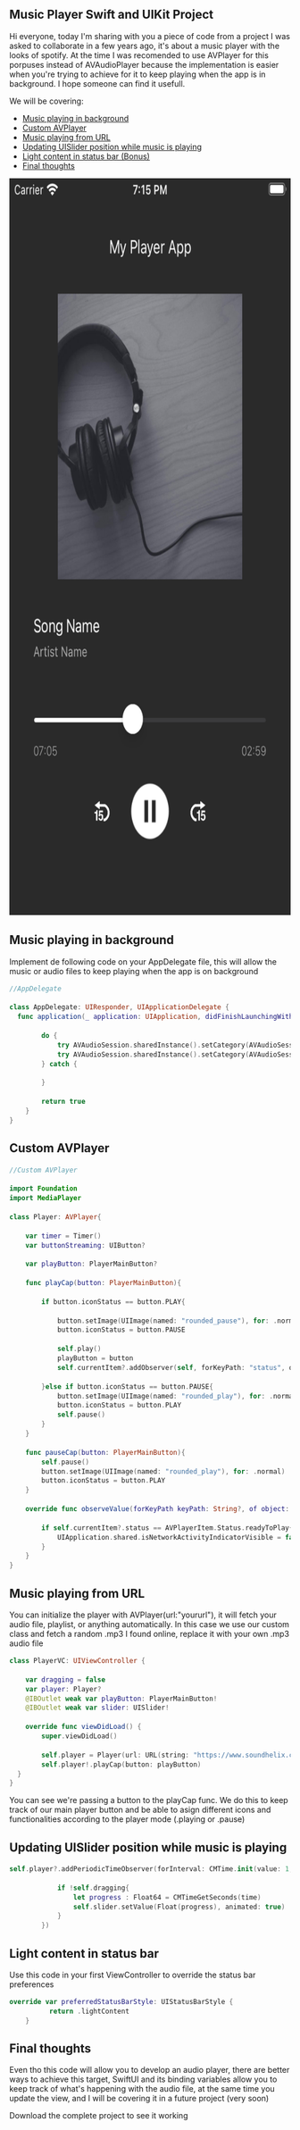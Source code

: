 ## Music Player Swift and UIKit Project

Hi everyone, today I'm sharing with you a piece of code from a project I was asked to collaborate in a few years ago, it's about a music player with the looks of spotify.
At the time I was recomended to use AVPlayer for this porpuses instead of AVAudioPlayer because the implementation is easier when you're trying to achieve for it to keep playing when the app is in background.
I hope someone can find it usefull.


We will be covering:
* [Music playing in background](#background)
* [Custom AVPlayer](#custom)
* [Music playing from URL](#url)
* [Updating UISlider position while music is playing](#slider)
* [Light content in status bar (Bonus)](#statusbar)
* [Final thoughts](#final)

<img src="https://github.com/lucasponce92/Music-Player/blob/main/docs/screenshot.png" width="750" height="1320">

<a name="background"/>

## Music playing in background

Implement de following code on your AppDelegate file, this will allow the music or audio files to keep playing when the app is on background
```swift
//AppDelegate

class AppDelegate: UIResponder, UIApplicationDelegate {
  func application(_ application: UIApplication, didFinishLaunchingWithOptions launchOptions: [UIApplication.LaunchOptionsKey: Any]?) -> Bool {
        
        do {
            try AVAudioSession.sharedInstance().setCategory(AVAudioSession.Category.soloAmbient)
            try AVAudioSession.sharedInstance().setCategory(AVAudioSession.Category.playback)
        } catch {
            
        }
        
        return true
    }
}
```
<a name="custom"/>

## Custom AVPlayer

```swift
//Custom AVPlayer

import Foundation
import MediaPlayer

class Player: AVPlayer{
    
    var timer = Timer()
    var buttonStreaming: UIButton?
    
    var playButton: PlayerMainButton?

    func playCap(button: PlayerMainButton){
        
        if button.iconStatus == button.PLAY{

            button.setImage(UIImage(named: "rounded_pause"), for: .normal)
            button.iconStatus = button.PAUSE
            
            self.play()
            playButton = button
            self.currentItem?.addObserver(self, forKeyPath: "status", options: [.old, .new], context: nil)
            
        }else if button.iconStatus == button.PAUSE{
            button.setImage(UIImage(named: "rounded_play"), for: .normal)
            button.iconStatus = button.PLAY
            self.pause()
        }
    }
    
    func pauseCap(button: PlayerMainButton){
        self.pause()
        button.setImage(UIImage(named: "rounded_play"), for: .normal)
        button.iconStatus = button.PLAY
    }
    
    override func observeValue(forKeyPath keyPath: String?, of object: Any?, change: [NSKeyValueChangeKey : Any]?, context: UnsafeMutableRawPointer?) {

        if self.currentItem?.status == AVPlayerItem.Status.readyToPlay{
            UIApplication.shared.isNetworkActivityIndicatorVisible = false
        }
    }
}
```
<a name="url"/>

## Music playing from URL

You can initialize the player with AVPlayer(url:"yoururl"), it will fetch your audio file, playlist, or anything automatically. In this case we use our custom class and fetch a random .mp3 I found online, replace it with your own .mp3 audio file
```swift
class PlayerVC: UIViewController {
    
    var dragging = false
    var player: Player?
    @IBOutlet weak var playButton: PlayerMainButton!
    @IBOutlet weak var slider: UISlider!

    override func viewDidLoad() {
        super.viewDidLoad()
        
        self.player = Player(url: URL(string: "https://www.soundhelix.com/examples/mp3/SoundHelix-Song-2.mp3")!)
        self.player!.playCap(button: playButton)
  }
}
```
You can see we're passing a button to the playCap func. We do this to keep track of our main player button and be able to asign different icons and functionalities according to the player mode (.playing or .pause)

<a name="slider"/>

## Updating UISlider position while music is playing

```swift
self.player?.addPeriodicTimeObserver(forInterval: CMTime.init(value: 1, timescale: 1), queue: .main, using: { time in
            
            if !self.dragging{
                let progress : Float64 = CMTimeGetSeconds(time)
                self.slider.setValue(Float(progress), animated: true)
            }
        })
```

<a name="statusbar"/>

## Light content in status bar

Use this code in your first ViewController to override the status bar preferences
```swift
override var preferredStatusBarStyle: UIStatusBarStyle {
          return .lightContent
    }
```

<a name="final"/>

## Final thoughts

Even tho this code will allow you to develop an audio player, there are better ways to achieve this target, SwiftUI and its binding variables allow you to keep track of what's happening with the audio file, at the same time you update the view, and I will be covering it in a future project (very soon)

Download the complete project to see it working
